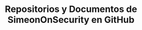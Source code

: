 ---
title: "Repositorios y Documentos de SimeonOnSecurity en GitHub"
description: "Explora nuestros proyectos de código abierto, herramientas de seguridad y explicaciones detalladas. Mejora tu conocimiento y habilidades en ciberseguridad y automatización con nuestros documentos de repositorios en GitHub."
tags: ["repositorios de GitHub", "documentos de repositorio", "proyectos de código abierto", "herramientas de seguridad", "conocimientos en ciberseguridad", "conocimientos en automatización", "tutoriales de programación", "contribuciones en GitHub", "investigación de seguridad", "análisis de código", "documentación de proyectos", "correcciones de errores", "mejoras de funciones", "colaboración comunitaria", "recursos para desarrolladores", "revisiones de código", "control de versiones", "integración continua", "seguimiento de problemas", "gestión de repositorios"]
---